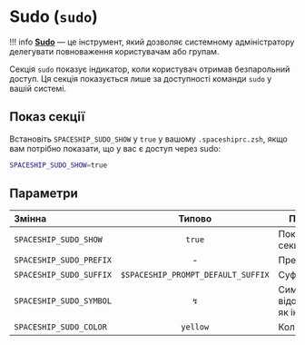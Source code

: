 # Sudo (`sudo`)

!!! info
    [**Sudo**](https://www.sudo.ws) — це інструмент, який дозволяє системному адміністратору делегувати повноваження користувачам або групам.

Секція `sudo` показує індикатор, коли користувач отримав безпарольний доступ. Ця секція показується лише за доступності команди `sudo` у вашій системі.

## Показ секції

Встановіть `SPACESHIP_SUDO_SHOW` у `true` у вашому `.spaceshiprc.zsh`, якщо вам потрібно показати, що у вас є доступ через sudo:

```zsh title=".spaceshiprc.zsh"
SPACESHIP_SUDO_SHOW=true
```

## Параметри

| Змінна                  |               Типово               | Пояснення                              |
|:----------------------- |:----------------------------------:| -------------------------------------- |
| `SPACESHIP_SUDO_SHOW`   |               `true`               | Показати секцію                        |
| `SPACESHIP_SUDO_PREFIX` |                 -                  | Префікс секції                         |
| `SPACESHIP_SUDO_SUFFIX` | `$SPACESHIP_PROMPT_DEFAULT_SUFFIX` | Суфікс секції                          |
| `SPACESHIP_SUDO_SYMBOL` |                `↯`                 | Символ, що відображається як індикатор |
| `SPACESHIP_SUDO_COLOR`  |              `yellow`              | Колір секції                           |
